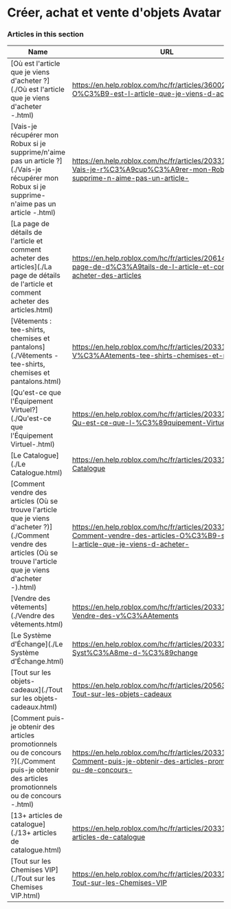 # Créer, achat et vente d'objets Avatar  
### Articles in this section
Name|URL
-|-
[Où est l'article que je viens d'acheter ?](./Où est l'article que je viens d'acheter -.html) |https://en.help.roblox.com/hc/fr/articles/360029542532-O%C3%B9-est-l-article-que-je-viens-d-acheter-
[Vais-je récupérer mon Robux si je supprime/n'aime pas un article ?](./Vais-je récupérer mon Robux si je supprime-n'aime pas un article -.html) |https://en.help.roblox.com/hc/fr/articles/203313290-Vais-je-r%C3%A9cup%C3%A9rer-mon-Robux-si-je-supprime-n-aime-pas-un-article-
[La page de détails de l'article et comment acheter des articles](./La page de détails de l'article et comment acheter des articles.html) |https://en.help.roblox.com/hc/fr/articles/206142306-La-page-de-d%C3%A9tails-de-l-article-et-comment-acheter-des-articles
[Vêtements : tee-shirts, chemises et pantalons](./Vêtements - tee-shirts, chemises et pantalons.html) |https://en.help.roblox.com/hc/fr/articles/203313170-V%C3%AAtements-tee-shirts-chemises-et-pantalons
[Qu'est-ce que l'Équipement Virtuel?](./Qu'est-ce que l'Équipement Virtuel-.html) |https://en.help.roblox.com/hc/fr/articles/203313630-Qu-est-ce-que-l-%C3%89quipement-Virtuel-
[Le Catalogue](./Le Catalogue.html) |https://en.help.roblox.com/hc/fr/articles/203313300-Le-Catalogue
[Comment vendre des articles (Où se trouve l'article que je viens d'acheter ?)](./Comment vendre des articles (Où se trouve l'article que je viens d'acheter -).html) |https://en.help.roblox.com/hc/fr/articles/203313260-Comment-vendre-des-articles-O%C3%B9-se-trouve-l-article-que-je-viens-d-acheter-
[Vendre des vêtements](./Vendre des vêtements.html) |https://en.help.roblox.com/hc/fr/articles/203313180-Vendre-des-v%C3%AAtements
[Le Système d'Échange](./Le Système d'Échange.html) |https://en.help.roblox.com/hc/fr/articles/203313310-Le-Syst%C3%A8me-d-%C3%89change
[Tout sur les objets-cadeaux](./Tout sur les objets-cadeaux.html) |https://en.help.roblox.com/hc/fr/articles/205630374-Tout-sur-les-objets-cadeaux
[Comment puis-je obtenir des articles promotionnels ou de concours ?](./Comment puis-je obtenir des articles promotionnels ou de concours -.html) |https://en.help.roblox.com/hc/fr/articles/203313270-Comment-puis-je-obtenir-des-articles-promotionnels-ou-de-concours-
[13+ articles de catalogue](./13+ articles de catalogue.html) |https://en.help.roblox.com/hc/fr/articles/203313320-13-articles-de-catalogue
[Tout sur les Chemises VIP](./Tout sur les Chemises VIP.html) |https://en.help.roblox.com/hc/fr/articles/203314080-Tout-sur-les-Chemises-VIP